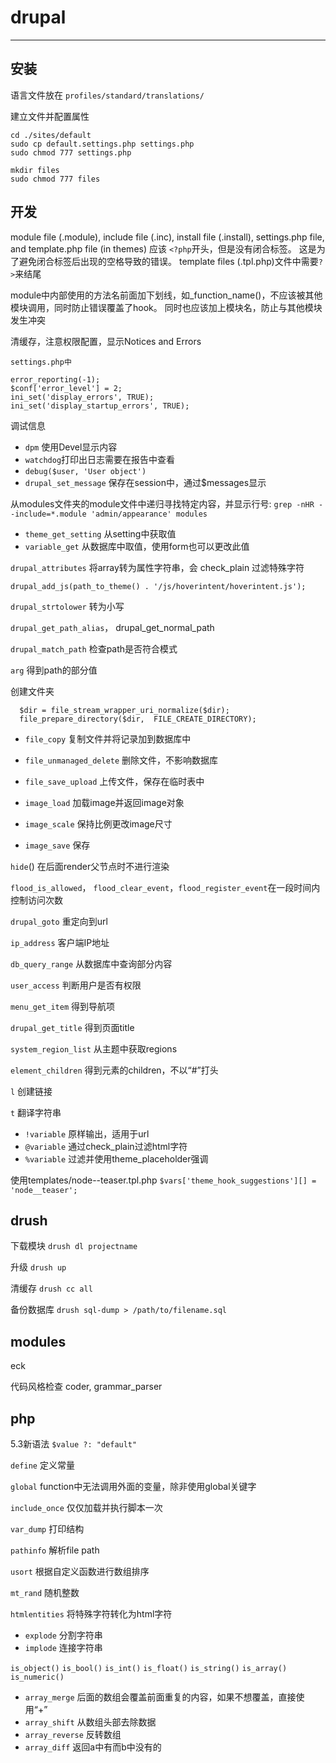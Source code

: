 # drupal

----------

## 安装

语言文件放在 `profiles/standard/translations/`

建立文件并配置属性

```
cd ./sites/default
sudo cp default.settings.php settings.php
sudo chmod 777 settings.php

mkdir files
sudo chmod 777 files
```

## 开发

module file (.module), include file (.inc), install file (.install), settings.php file, and template.php file (in themes)
应该 `<?php`开头，但是没有闭合标签。
这是为了避免闭合标签后出现的空格导致的错误。
template files (.tpl.php)文件中需要`?>`来结尾

module中内部使用的方法名前面加下划线，如_function_name()，不应该被其他模块调用，同时防止错误覆盖了hook。
同时也应该加上模块名，防止与其他模块发生冲突

清缓存，注意权限配置，显示Notices and Errors

```
settings.php中

error_reporting(-1);
$conf['error_level'] = 2;
ini_set('display_errors', TRUE);
ini_set('display_startup_errors', TRUE);
```

调试信息

* `dpm` 使用Devel显示内容
* `watchdog`打印出日志需要在报告中查看
* `debug($user, 'User object')`
* `drupal_set_message` 保存在session中，通过$messages显示

从modules文件夹的module文件中递归寻找特定内容，并显示行号:
`grep -nHR --include=*.module 'admin/appearance' modules`

* `theme_get_setting` 从setting中获取值
* `variable_get` 从数据库中取值，使用form也可以更改此值

`drupal_attributes` 将array转为属性字符串，会 check_plain 过滤特殊字符

`drupal_add_js(path_to_theme() . '/js/hoverintent/hoverintent.js');`

`drupal_strtolower` 转为小写

`drupal_get_path_alias`， drupal_get_normal_path

`drupal_match_path` 检查path是否符合模式

`arg` 得到path的部分值

创建文件夹
```
  $dir = file_stream_wrapper_uri_normalize($dir);
  file_prepare_directory($dir,  FILE_CREATE_DIRECTORY);
```

* `file_copy` 复制文件并将记录加到数据库中
* `file_unmanaged_delete` 删除文件，不影响数据库
* `file_save_upload` 上传文件，保存在临时表中

* `image_load` 加载image并返回image对象
* `image_scale` 保持比例更改image尺寸
* `image_save` 保存

`hide`() 在后面render父节点时不进行渲染

`flood_is_allowed`， `flood_clear_event`，`flood_register_event`在一段时间内控制访问次数

`drupal_goto` 重定向到url

`ip_address` 客户端IP地址

`db_query_range` 从数据库中查询部分内容

`user_access` 判断用户是否有权限

`menu_get_item` 得到导航项

`drupal_get_title` 得到页面title

`system_region_list` 从主题中获取regions

`element_children` 得到元素的children，不以“#”打头

`l` 创建链接

`t` 翻译字符串

* `!variable` 原样输出，适用于url
* `@variable` 通过check_plain过滤html字符
* `%variable` 过滤并使用theme_placeholder强调

使用templates/node--teaser.tpl.php
`$vars['theme_hook_suggestions'][] = 'node__teaser';`

## drush

下载模块 `drush dl projectname`

升级 `drush up`

清缓存 `drush cc all`

备份数据库 `drush sql-dump > /path/to/filename.sql`

## modules

eck

代码风格检查 coder, grammar_parser

## php

5.3新语法 `$value ?: "default"`

`define` 定义常量

`global` function中无法调用外面的变量，除非使用global关键字

`include_once` 仅仅加载并执行脚本一次

`var_dump` 打印结构

`pathinfo` 解析file path

`usort` 根据自定义函数进行数组排序

`mt_rand` 随机整数

`htmlentities` 将特殊字符转化为html字符

* `explode` 分割字符串
* `implode` 连接字符串

`is_object()`
`is_bool()`
`is_int()`
`is_float()`
`is_string()`
`is_array()`
`is_numeric()`

* `array_merge` 后面的数组会覆盖前面重复的内容，如果不想覆盖，直接使用“+”
* `array_shift` 从数组头部去除数据
* `array_reverse` 反转数组
* `array_diff` 返回a中有而b中没有的

